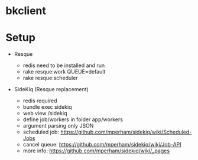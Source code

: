 bkclient
========

Setup
=====

* Resque
  * redis need to be installed and run<br/>
  * rake resque:work QUEUE=default<br/>
  * rake resque:scheduler<br/>

* SideKiq (Resque replacement)
	* redis required
	* bundle exec sidekiq
	* web view /sidekiq
	* define job/workers in folder app/workers
	* argument parsing only JSON
	* scheduled job: https://github.com/mperham/sidekiq/wiki/Scheduled-Jobs
	* cancel queue: https://github.com/mperham/sidekiq/wiki/Job-API
	* more info: https://github.com/mperham/sidekiq/wiki/_pages
